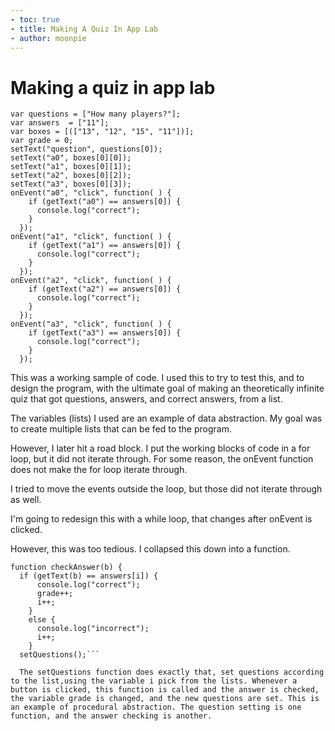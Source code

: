 ```yaml
---
- toc: true
- title: Making A Quiz In App Lab
- author: moonpie
---
```


# Making a quiz in app lab

```
var questions = ["How many players?"];
var answers  = ["11"];
var boxes = [(["13", "12", "15", "11"])];
var grade = 0;
setText("question", questions[0]);
setText("a0", boxes[0][0]);
setText("a1", boxes[0][1]);
setText("a2", boxes[0][2]);
setText("a3", boxes[0][3]);
onEvent("a0", "click", function( ) {
    if (getText("a0") == answers[0]) {
      console.log("correct");
    }
  });
onEvent("a1", "click", function( ) {
    if (getText("a1") == answers[0]) {
      console.log("correct");
    }
  });
onEvent("a2", "click", function( ) {
    if (getText("a2") == answers[0]) {
      console.log("correct");
    }
  });
onEvent("a3", "click", function( ) {
    if (getText("a3") == answers[0]) {
      console.log("correct");
    }
  });

```

This was a working sample of code. I used this to try to test this, and to design the program, with the ultimate goal of making an theoretically infinite quiz that got questions, answers, and correct answers, from a list. 

The variables (lists) I used are an example of data abstraction. My goal was to create multiple lists that can be fed to the program. 

However, I later hit a road block. I put the working blocks of code in a for loop, but it did not iterate through. For some reason, the onEvent function does not make the for loop iterate through.

I tried to move the events outside the loop, but those did not iterate through as well. 

I'm going to redesign this with a while loop, that changes after onEvent is clicked. 


However, this was too tedious. I collapsed this down into a function.

```
function checkAnswer(b) {
  if (getText(b) == answers[i]) {
      console.log("correct");
      grade++;
      i++;
    }
    else {
      console.log("incorrect");
      i++;
    }
  setQuestions();```

  The setQuestions function does exactly that, set questions according to the list,using the variable i pick from the lists. Whenever a button is clicked, this function is called and the answer is checked, the variable grade is changed, and the new questions are set. This is an example of procedural abstraction. The question setting is one function, and the answer checking is another. 